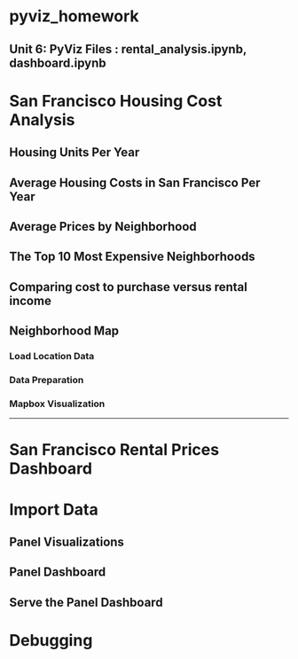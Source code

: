 # pyviz_homework
Unit 6: PyViz
Files : rental_analysis.ipynb, dashboard.ipynb
----------------
# San Francisco Housing Cost Analysis
## Housing Units Per Year
## Average Housing Costs in San Francisco Per Year
## Average Prices by Neighborhood
## The Top 10 Most Expensive Neighborhoods
## Comparing cost to purchase versus rental income
## Neighborhood Map
### Load Location Data
### Data Preparation
### Mapbox Visualization
---------------------
# San Francisco Rental Prices Dashboard
# Import Data
## Panel Visualizations
## Panel Dashboard
## Serve the Panel Dashboard
# Debugging
